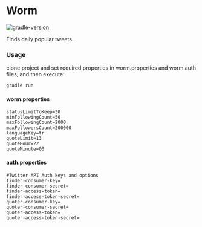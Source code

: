 # Worm

[![gradle-version](https://img.shields.io/badge/gradle-5.5.1-brightgreen)](https://img.shields.io/badge/gradle-5.5.1-brightgreen)

Finds daily popular tweets.

### Usage
clone project and set required properties in worm.properties and worm.auth files, and then execute: 

```groovy
gradle run
```

#### worm.properties

```properties
statusLimitToKeep=30
minFollowingCount=50
maxFollowingCount=2000
maxFollowersCount=200000
languageKey=tr
quoteLimit=13
quoteHour=22
quoteMinute=00
```

#### auth.properties
```properties
#Twitter API Auth keys and options
finder-consumer-key=
finder-consumer-secret=
finder-access-token=
finder-access-token-secret=
quoter-consumer-key=
quoter-consumer-secret=
quoter-access-token=
quoter-access-token-secret=
```
